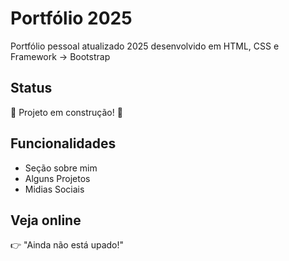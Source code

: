 # Portfólio 2025

Portfólio pessoal atualizado 2025 desenvolvido em HTML, CSS e Framework -> Bootstrap

## Status
🚧 Projeto em construção! 🚧

## Funcionalidades
- Seção sobre mim
- Alguns Projetos
- Midias Sociais

## Veja online
👉 "Ainda não está upado!"
